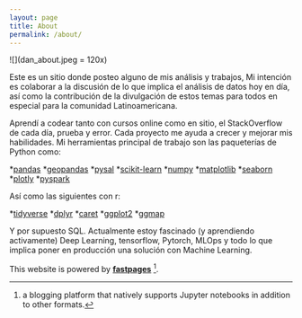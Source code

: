 ```yaml
---
layout: page
title: About
permalink: /about/
---
```

![](dan_about.jpeg = 120x)

Este es un sitio donde posteo alguno de mis análisis y trabajos, Mi intención es colaborar a la discusión de lo que implica el análisis de datos hoy en día, así como la contribución de la divulgación de estos temas para todos en especial para la comunidad Latinoamericana. 

Aprendí a codear tanto con cursos online como en sitio, el StackOverflow de cada día, prueba y error. Cada proyecto me ayuda a crecer y mejorar mis habilidades. Mi herramientas principal de trabajo son las paqueterías de Python como:

*[pandas](https://pandas.pydata.org)
*[geopandas](https://geopandas.org)
*[pysal](https://pysal.org)
*[scikit-learn](https://scikit-learn.org)
*[numpy](https://numpy.org)
*[matplotlib](https://matplotlib.org)
*[seaborn](https://seaborn.pydata.org)
*[plotly](https://plotly.com)
*[pyspark](https://spark.apache.org/docs/latest/api/python/index.html)

Así como las siguientes con r:

*[tidyverse](https://www.tidyverse.org)
*[dplyr](https://dplyr.tidyverse.org)
*[caret](http://topepo.github.io/caret/index.html)
*[ggplot2](https://ggplot2.tidyverse.org)
*[ggmap](https://www.datanalytics.com/libro_r/introduccion-a-ggmap.html)

Y por supuesto SQL. Actualmente estoy fascinado (y aprendiendo activamente) Deep Learning, tensorflow, Pytorch, MLOps y todo lo que implica poner en producción una solución con Machine Learning.




This website is powered by **[fastpages](https://github.com/fastai/fastpages)** [^1].
[^1]:a blogging platform that natively supports Jupyter notebooks in addition to other formats.
